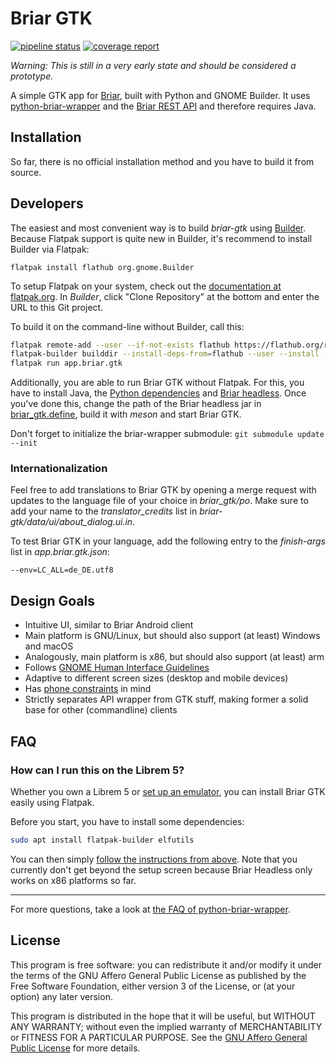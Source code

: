 # Briar GTK

[![pipeline status](https://code.briarproject.org/NicoAlt/briar-gtk/badges/master/pipeline.svg)](https://code.briarproject.org/NicoAlt/briar-gtk/commits/master)
[![coverage report](https://code.briarproject.org/NicoAlt/briar-gtk/badges/master/coverage.svg)](https://code.briarproject.org/NicoAlt/briar-gtk/commits/master)

_Warning: This is still in a very early state and should be considered a prototype._

A simple GTK app for [Briar](https://briar.app), built with Python and GNOME Builder.
It uses [python-briar-wrapper](https://code.briarproject.org/briar/python-briar-wrapper) and the
[Briar REST API](https://code.briarproject.org/briar/briar/blob/master/briar-headless/README.md)
and therefore requires Java.

## Installation

So far, there is no official installation method and
you have to build it from source.

## Developers

The easiest and most convenient way is to build _briar-gtk_ using
[Builder](https://wiki.gnome.org/Apps/Builder).
Because Flatpak support is quite new in Builder,
it's recommend to install Builder via Flatpak:
```
flatpak install flathub org.gnome.Builder
```
To setup Flatpak on your system, check out the
[documentation at flatpak.org](https://flatpak.org/setup/).
In _Builder_, click "Clone Repository" at the bottom and
enter the URL to this Git project.

To build it on the command-line without Builder, call this:
```bash
flatpak remote-add --user --if-not-exists flathub https://flathub.org/repo/flathub.flatpakrepo
flatpak-builder builddir --install-deps-from=flathub --user --install --force-clean --ccache app.briar.gtk.json
flatpak run app.briar.gtk
```

Additionally, you are able to run Briar GTK without Flatpak.
For this, you have to install Java, the
[Python dependencies](requirements.txt) and
[Briar headless](https://code.briarproject.org/briar/briar/blob/master/briar-headless/README.md).
Once you've done this, change the path of the Briar headless
jar in [briar_gtk.define](briar-gtk/briar_gtk/define.py),
build it with _meson_ and start Briar GTK.

Don't forget to initialize the briar-wrapper submodule:
`git submodule update --init`

### Internationalization

Feel free to add translations to Briar GTK by opening a merge request with
updates to the language file of your choice in _briar_gtk/po_. Make sure
to add your name to the _translator_credits_ list in
_briar-gtk/data/ui/about_dialog.ui.in_.

To test Briar GTK in your language, add the following entry to the
_finish-args_ list in _app.briar.gtk.json_:

```
--env=LC_ALL=de_DE.utf8
```

## Design Goals

* Intuitive UI, similar to Briar Android client
* Main platform is GNU/Linux, but should also support (at least) Windows and macOS
* Analogously, main platform is x86, but should also support (at least) arm
* Follows [GNOME Human Interface Guidelines](https://developer.gnome.org/hig/stable/)
* Adaptive to different screen sizes (desktop and mobile devices)
* Has [phone constraints](https://developer.puri.sm/Librem5/Apps/Guides/Design/Constraints.html) in mind
* Strictly separates API wrapper from GTK stuff, making former a solid base for other (commandline) clients

## FAQ

### How can I run this on the Librem 5?

Whether you own a Librem 5 or
[set up an emulator](https://developer.puri.sm/Librem5/Development_Environment/Boards/emulators.html),
you can install Briar GTK easily using Flatpak.

Before you start, you have to install some dependencies:

```bash
sudo apt install flatpak-builder elfutils
```

You can then simply
[follow the instructions from above](#developers).
Note that you currently don't get beyond the setup screen
because Briar Headless only works on x86 platforms so far.

---

For more questions, take a look at
[the FAQ of python-briar-wrapper](https://code.briarproject.org/briar/python-briar-wrapper/blob/master/README.md#faq).

## License

This program is free software: you can redistribute it and/or modify
it under the terms of the GNU Affero General Public License as
published by the Free Software Foundation, either version 3 of the
License, or (at your option) any later version.

This program is distributed in the hope that it will be useful,
but WITHOUT ANY WARRANTY; without even the implied warranty of
MERCHANTABILITY or FITNESS FOR A PARTICULAR PURPOSE.  See the
[GNU Affero General Public License](LICENSE.md) for more details.
